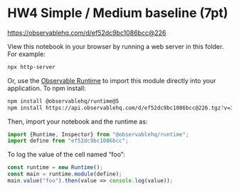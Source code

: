 # HW4 Simple / Medium baseline (7pt)

https://observablehq.com/d/ef52dc9bc1086bcc@226

View this notebook in your browser by running a web server in this folder. For
example:

~~~sh
npx http-server
~~~

Or, use the [Observable Runtime](https://github.com/observablehq/runtime) to
import this module directly into your application. To npm install:

~~~sh
npm install @observablehq/runtime@5
npm install https://api.observablehq.com/d/ef52dc9bc1086bcc@226.tgz?v=3
~~~

Then, import your notebook and the runtime as:

~~~js
import {Runtime, Inspector} from "@observablehq/runtime";
import define from "ef52dc9bc1086bcc";
~~~

To log the value of the cell named “foo”:

~~~js
const runtime = new Runtime();
const main = runtime.module(define);
main.value("foo").then(value => console.log(value));
~~~
